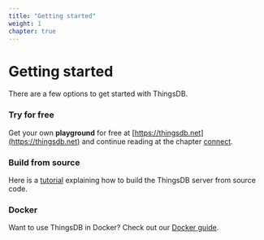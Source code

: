 ```yaml
---
title: "Getting started"
weight: 1
chapter: true
---
```


# Getting started

There are a few options to get started with ThingsDB.

### Try for free

Get your own **playground** for free at [https://thingsdb.net](https://thingsdb.net) and continue reading at the chapter [connect](../connect).

### Build from source

Here is a [tutorial](./build-from-source) explaining how to build the ThingsDB server from source code.

### Docker

Want to use ThingsDB in Docker? Check out our [Docker guide](./docker).
